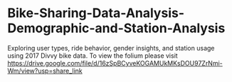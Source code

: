 # Bike-Sharing-Data-Analysis-Demographic-and-Station-Analysis
Exploring user types, ride behavior, gender insights, and station usage using 2017 Divvy bike data.
To view the folium please visit https://drive.google.com/file/d/16zSpBCyveKOGAMUkMKsDOU97ZrNmi-Wm/view?usp=share_link
